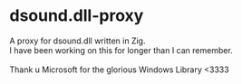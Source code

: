 # dsound.dll-proxy
A proxy for dsound.dll written in Zig.<br />
I have been working on this for longer than I can remember.<br />
<br />
Thank u Microsoft for the glorious Windows Library <3333
